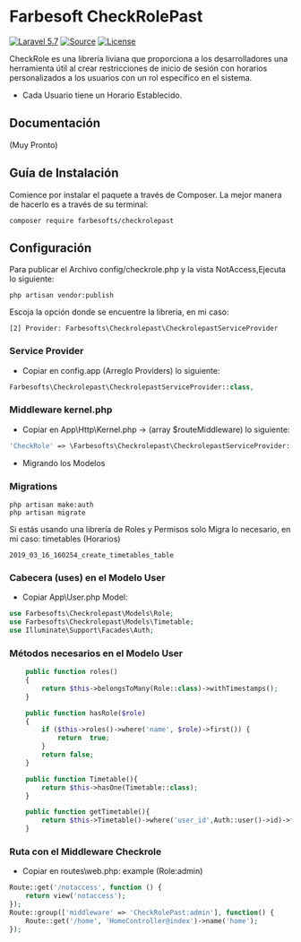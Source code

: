 Farbesoft CheckRolePast
===================
[![Laravel 5.7](https://img.shields.io/badge/Laravel-5.3-orange.svg?style=flat-square)](http://laravel.com)
[![Source](http://img.shields.io/badge/source-farbesofts/checkrolepast-blue.svg?style=flat-square)](https://github.com/farbesofts/checkrolepast)
[![License](http://img.shields.io/badge/license-MIT-brightgreen.svg?style=flat-square)](https://tldrlegal.com/license/mit-license)

CheckRole es una librería liviana que proporciona a los desarrolladores una herramienta útil al crear restricciones de inicio de sesión con horarios personalizados a los usuarios con un rol específico en el sistema.

- Cada Usuario tiene un Horario Establecido.

Documentación
-------------
(Muy Pronto)

Guía de Instalación
------------------
Comience por instalar el paquete a través de Composer. La mejor manera de hacerlo es a través de su terminal:
```
composer require farbesofts/checkrolepast
```

Configuración
-------------------------------

Para publicar el Archivo config/checkrole.php y la vista NotAccess,Ejecuta lo siguiente:

```
php artisan vendor:publish
```
Escoja la opción donde se encuentre la libreria, en mi caso:

```
[2] Provider: Farbesofts\Checkrolepast\CheckrolepastServiceProvider
```

### Service Provider
- Copiar en config.app (Arreglo Providers) lo siguiente:

```php
Farbesofts\Checkrolepast\CheckrolepastServiceProvider::class,
```

### Middleware kernel.php
- Copiar en App\Http\Kernel.php -> (array $routeMiddleware) lo siguiente:
```php
'CheckRole' => \Farbesofts\Checkrolepast\CheckrolepastServiceProvider::class,
```

- Migrando los Modelos
### Migrations
```
php artisan make:auth
php artisan migrate
```
Si estás usando una librería de Roles y Permisos solo Migra lo necesario,
en mi caso: timetables (Horarios)
```
2019_03_16_160254_create_timetables_table
```

### Cabecera (uses) en el Modelo User
- Copiar App\User.php Model:

```php
use Farbesofts\Checkrolepast\Models\Role;
use Farbesofts\Checkrolepast\Models\Timetable;
use Illuminate\Support\Facades\Auth;
```

### Métodos necesarios en el Modelo User
```php
    public function roles()
    {
        return $this->belongsToMany(Role::class)->withTimestamps();
    }

    public function hasRole($role)
    {
        if ($this->roles()->where('name', $role)->first()) {
            return  true;
        }
        return false;
    }

    public function Timetable(){
        return $this->hasOne(Timetable::class);
    }

    public function getTimetable(){
        return $this->Timetable()->where('user_id',Auth::user()->id)->first();
    }
```

### Ruta con el Middleware Checkrole
- Copiar en routes\web.php: example (Role:admin)
```php
Route::get('/notaccess', function () {
    return view('notaccess');
});
Route::group(['middleware' => 'CheckRolePast:admin'], function() {
    Route::get('/home', 'HomeController@index')->name('home');
});
```